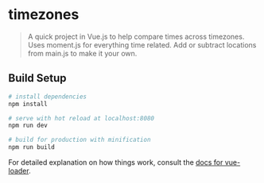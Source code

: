 # timezones

> A quick project in Vue.js to help compare times across timezones. Uses moment.js for everything time related. Add or subtract locations from main.js to make it your own.

## Build Setup

```bash
# install dependencies
npm install

# serve with hot reload at localhost:8080
npm run dev

# build for production with minification
npm run build
```

For detailed explanation on how things work, consult the [docs for vue-loader](http://vuejs.github.io/vue-loader).

